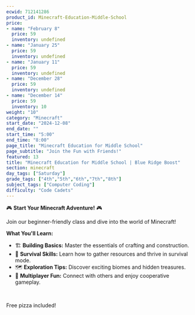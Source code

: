 ```yaml
---
ecwid: 712141286
product_id: Minecraft-Education-Middle-School
price:
- name: "February 8"
  price: 59
  inventory: undefined
- name: "January 25"
  price: 59
  inventory: undefined
- name: "January 11"
  price: 59
  inventory: undefined
- name: "December 28"
  price: 59
  inventory: undefined
- name: "December 14"
  price: 59
  inventory: 10
weight: "10"
category: "Minecraft"
start_date: "2024-12-08"
end_date: ""
start_time: "5:00"
end_time: "8:00"
page_title: "Minecraft Education for Middle School"
page_subtitle: "Join the Fun with Friends!"
featured: 13
title: "Minecraft Education for Middle School | Blue Ridge Boost"
section: minecraft
day_tags: ["Saturday"]
grade_tags: ["4th","5th","6th","7th","8th"]
subject_tags: ["Computer Coding"]
difficulty: "Code Cadets"
---
```

<p>🎮 <strong>Start Your Minecraft Adventure!</strong> 🎮</p><p>Join our beginner-friendly class and dive into the world of Minecraft!</p><p><strong>What You'll Learn:</strong></p><ul> <li>🏗️ <strong>Building Basics:</strong> Master the essentials of crafting and construction.</li> <li>🌿 <strong>Survival Skills:</strong> Learn how to gather resources and thrive in survival mode.</li> <li>🗺️ <strong>Exploration Tips:</strong> Discover exciting biomes and hidden treasures.</li> <li>👥 <strong>Multiplayer Fun:</strong> Connect with others and enjoy cooperative gameplay.</li></ul><p><br></p><p>Free pizza included!</p>
